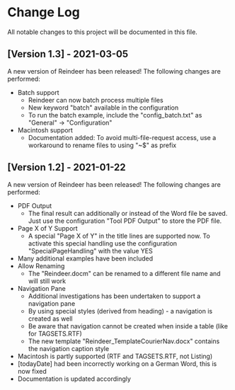 # Change Log
All notable changes to this project will be documented in this file.

## [Version 1.3] - 2021-03-05

A new version of Reindeer has been released! The following changes are performed:

* Batch support
    * Reindeer can now batch process multiple files
    * New keyword "batch" available in the configuration
    * To run the batch example, include the "config_batch.txt" as "General" -> "Configuration"
* Macintosh support
    * Documentation added: To avoid multi-file-request access, use a workaround to rename files to using "~$" as prefix


## [Version 1.2] - 2021-01-22

A new version of Reindeer has been released! The following changes are performed:

* PDF Output
    * The final result can additionally or instead of the Word file be saved. Just use the configuration "Tool PDF Output" to store the PDF file.
* Page X of Y Support
    * A special "Page X of Y" in the title lines are supported now. To activate this special handling use the configuration "SpecialPageHandling" with the value YES
* Many additional examples have been included
* Allow Renaming
    * The "Reindeer.docm" can be renamed to a different file name and will still work
* Navigation Pane
    * Additional investigations has been undertaken to support a navigation pane
    * By using special styles (derived from heading) - a navigation is created as well
    * Be aware that navigation cannot be created when inside a table (like for TAGSETS.RTF)
    * The new template "Reindeer_TemplateCourierNav.docx" contains the navigation caption style
* Macintosh is partly supported (RTF and TAGSETS.RTF, not Listing)
* [todayDate] had been incorrectly working on a German Word, this is now fixed
* Documentation is updated accordingly
